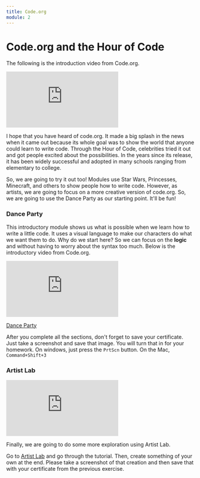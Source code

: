 ```yaml
---
title: Code.org
module: 2
---
```


# Code.org and the Hour of Code

The following is the introduction video from Code.org.

<div class="embed-responsive embed-responsive-16by9"><iframe class="embed-responsive-item" src="https://www.youtube.com/embed/bQilo5ecSX4" frameborder="0" allowfullscreen></iframe></div>

I hope that you have heard of code.org.  It made a big splash in the news when it came out because its whole goal was to show the world that anyone could learn to write code.  Through the Hour of Code, celebrities tried it out and got people excited about the possibilities.  In the years since its release, it has been widely successful and adopted in many schools ranging from elementary to college.

So, we are going to try it out too!  Modules use Star Wars, Princesses, Minecraft, and others to show people how to write code.  However, as artists, we are going to focus on a more creative version of code.org. So, we are going to use the Dance Party as our starting point.  It'll be fun!  

### Dance Party

This introductory module shows us what is possible when we learn how to write a little code. It uses a visual language to make our characters do what we want them to do.  Why do we start here?  So we can focus on the **logic** and without having to worry about the syntax too much.  Below is the introductory video from Code.org.

<div class="embed-responsive embed-responsive-16by9"><iframe class="embed-responsive-item" src="https://www.youtube.com/embed/bVHSrWuROrk" frameborder="0" allowfullscreen></iframe></div>

<a href="https://studio.code.org/s/dance/stage/1/puzzle/1" target="_new">Dance Party</a>

After you complete all the sections, don't forget to save your certificate.  Just take a screenshot and save that image. You will turn that in for your homework. On windows, just press the `PrtScn` button.  On the Mac,  `Command+Shift+3`

### Artist Lab

<div class="embed-responsive embed-responsive-16by9"><iframe class="embed-responsive-item" src="https://www.youtube.com/embed/dT-IT-WfBFY" frameborder="0" allowfullscreen></iframe></div>

Finally, we are going to do some more exploration using Artist Lab.  

Go to <a href="https://studio.code.org/s/artist/stage/1/puzzle/1" target="_new">Artist Lab</a> and go through the tutorial. Then, create something of your own at the end. Please take a screenshot of that creation and then save that with your certificate from the previous exercise.